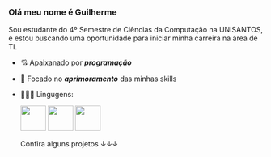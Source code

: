 ### Olá meu nome é Guilherme
Sou estudante do 4º Semestre de Ciências da Computação na UNISANTOS, e estou buscando uma oportunidade para iniciar minha carreira na área de TI.
- 💘 Apaixanado por ***programação***
- 🎯 Focado no ***aprimoramento*** das minhas skills
- 👨🏻‍💻 Lingugens:
  
  <div style="display: inline">
    <img width='50' height='50' src="https://cdn.jsdelivr.net/gh/devicons/devicon@latest/icons/python/python-original-wordmark.svg" />
    <img width='50' height='50' src="https://cdn.jsdelivr.net/gh/devicons/devicon@latest/icons/c/c-original.svg" />
    <img width='50' height='50' src="![image](https://github.com/user-attachments/assets/e707c72a-08bd-4058-9923-f91b27e4c211)
"/>
  </div>



Confira alguns projetos ↓↓↓

          
